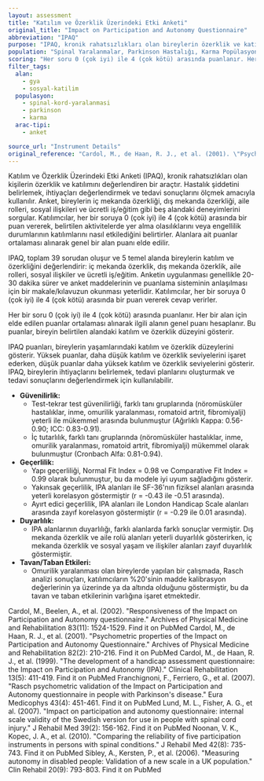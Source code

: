 ```yaml
---
layout: assessment
title: "Katılım ve Özerklik Üzerindeki Etki Anketi"
original_title: "Impact on Participation and Autonomy Questionnaire"
abbreviation: "IPAQ"
purpose: "IPAQ, kronik rahatsızlıkları olan bireylerin özerklik ve katılımına odaklanan bir ankettir. Hastalık şiddeti değerlendirmesi, ihtiyaç değerlendirmesi ve sonuç değerlendirmesi (değerlendirme) için bir profil olarak kullanılmak üzere geliştirilmiştir."
population: "Spinal Yaralanmalar, Parkinson Hastalığı, Karma Popülasyonlar"
scoring: "Her soru 0 (çok iyi) ile 4 (çok kötü) arasında puanlanır. Her bir alanla ilgili puanlar, o alan için genel bir puan elde etmek üzere ortalaması alınır. Ölçeğe göre katılımcılar, tanımlanan bir etkinliğe ne kadar katılabileceklerini veya engellerinin katılımlarını nasıl etkilediğini seçerler."
filter_tags:
  alan:
    - gya
    - sosyal-katilim
  populasyon:
    - spinal-kord-yaralanmasi
    - parkinson
    - karma
  arac-tipi:
    - anket

source_url: "Instrument Details"
original_reference: "Cardol, M., de Haan, R. J., et al. (2001). \"Psychometric properties of the Impact on Participation and Autonomy Questionnaire.\" Archives of Physical Medicine and Rehabilitation 82(2): 210-216."
---
```






Katılım ve Özerklik Üzerindeki Etki Anketi (IPAQ), kronik rahatsızlıkları olan kişilerin özerklik ve katılımını değerlendiren bir araçtır. Hastalık şiddetini belirlemek, ihtiyaçları değerlendirmek ve tedavi sonuçlarını ölçmek amacıyla kullanılır. Anket, bireylerin iç mekanda özerkliği, dış mekanda özerkliği, aile rolleri, sosyal ilişkileri ve ücretli iş/eğitim gibi beş alandaki deneyimlerini sorgular. Katılımcılar, her bir soruya 0 (çok iyi) ile 4 (çok kötü) arasında bir puan vererek, belirtilen aktivitelerde yer alma olasılıklarını veya engellilik durumlarının katılımlarını nasıl etkilediğini belirtirler. Alanlara ait puanlar ortalaması alınarak genel bir alan puanı elde edilir.


IPAQ, toplam 39 sorudan oluşur ve 5 temel alanda bireylerin katılım ve özerkliğini değerlendirir: iç mekanda özerklik, dış mekanda özerklik, aile rolleri, sosyal ilişkiler ve ücretli iş/eğitim. Anketin uygulanması genellikle 20-30 dakika sürer ve anket maddelerinin ve puanlama sisteminin anlaşılması için bir makale/kılavuzun okunması yeterlidir. Katılımcılar, her bir soruya 0 (çok iyi) ile 4 (çok kötü) arasında bir puan vererek cevap verirler.


Her bir soru 0 (çok iyi) ile 4 (çok kötü) arasında puanlanır. Her bir alan için elde edilen puanlar ortalaması alınarak ilgili alanın genel puanı hesaplanır. Bu puanlar, bireyin belirtilen alandaki katılım ve özerklik düzeyini gösterir.


IPAQ puanları, bireylerin yaşamlarındaki katılım ve özerklik düzeylerini gösterir. Yüksek puanlar, daha düşük katılım ve özerklik seviyelerini işaret ederken, düşük puanlar daha yüksek katılım ve özerklik seviyelerini gösterir. IPAQ, bireylerin ihtiyaçlarını belirlemek, tedavi planlarını oluşturmak ve tedavi sonuçlarını değerlendirmek için kullanılabilir.


*   **Güvenilirlik:**
    *   Test-tekrar test güvenilirliği, farklı tanı gruplarında (nöromüsküler hastalıklar, inme, omurilik yaralanması, romatoid artrit, fibromiyalji) yeterli ile mükemmel arasında bulunmuştur (Ağırlıklı Kappa: 0.56-0.90; ICC: 0.83-0.91).
    *   İç tutarlılık, farklı tanı gruplarında (nöromüsküler hastalıklar, inme, omurilik yaralanması, romatoid artrit, fibromiyalji) mükemmel olarak bulunmuştur (Cronbach Alfa: 0.81-0.94).
*   **Geçerlilik:**
    *   Yapı geçerliliği, Normal Fit Index = 0.98 ve Comparative Fit Index = 0.99 olarak bulunmuştur, bu da modele iyi uyum sağladığını gösterir.
    *   Yakınsak geçerlilik, IPA alanları ile SF-36'nın fiziksel alanları arasında yeterli korelasyon göstermiştir (r = -0.43 ile -0.51 arasında).
    *   Ayırt edici geçerlilik, IPA alanları ile London Handicap Scale alanları arasında zayıf korelasyon göstermiştir (r = -0.29 ile 0.01 arasında).
*   **Duyarlılık:**
    *   IPA alanlarının duyarlılığı, farklı alanlarda farklı sonuçlar vermiştir. Dış mekanda özerklik ve aile rolü alanları yeterli duyarlılık gösterirken, iç mekanda özerklik ve sosyal yaşam ve ilişkiler alanları zayıf duyarlılık göstermiştir.
*   **Tavan/Taban Etkileri:**
    *   Omurilik yaralanması olan bireylerde yapılan bir çalışmada, Rasch analizi sonuçları, katılımcıların %20'sinin madde kalibrasyon değerlerinin ya üzerinde ya da altında olduğunu göstermiştir, bu da tavan ve taban etkilerinin varlığına işaret etmektedir.


Cardol, M., Beelen, A., et al. (2002). "Responsiveness of the Impact on Participation and Autonomy questionnaire." Archives of Physical Medicine and Rehabilitation 83(11): 1524-1529.
Find it on PubMed
Cardol, M., de Haan, R. J., et al. (2001). "Psychometric properties of the Impact on Participation and Autonomy Questionnaire." Archives of Physical Medicine and Rehabilitation 82(2): 210-216.
Find it on PubMed
Cardol, M., de Haan, R. J., et al. (1999). "The development of a handicap assessment questionnaire: the Impact on Participation and Autonomy (IPA)." Clinical Rehabilitation 13(5): 411-419.
Find it on PubMed
Franchignoni, F., Ferriero, G., et al. (2007). "Rasch psychometric validation of the Impact on Participation and Autonomy questionnaire in people with Parkinson's disease." Eura Medicophys 43(4): 451-461.
Find it on PubMed
Lund, M. L., Fisher, A. G., et al. (2007). "Impact on participation and autonomy questionnaire: internal scale validity of the Swedish version for use in people with spinal cord injury." J Rehabil Med 39(2): 156-162.
Find it on PubMed
Noonan, V. K., Kopec, J. A., et al. (2010). "Comparing the reliability of five participation instruments in persons with spinal conditions." J Rehabil Med 42(8): 735-743.
Find it on PubMed
Sibley, A., Kersten, P., et al. (2006). "Measuring autonomy in disabled people: Validation of a new scale in a UK population." Clin Rehabil 20(9): 793-803.
Find it on PubMed
```